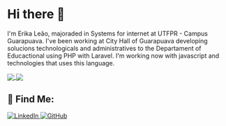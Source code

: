 <h1>Hi there 👋</h1> 

I'm Erika Leão, majoraded in Systems for internet at UTFPR - Campus Guarapuava. I've been working at City Hall of Guarapuava developing solucions technologicals and administratives to the Departament of Educactional using PHP with Laravel. I'm working now with javascript and technologies that uses this language.

<a href="https://github.com/leaoerikaleao/leaoerikaleao">
	<img align="center" src="https://github-readme-stats.vercel.app/api?username=leaoerikaleao&amp;&include_all_commits=true;show_icons=true&amp;line_height=27&amp;count_private=true&amp;title_color=E2BFC5&amp;text_color=E2BFC5&amp;icon_color=EECDC4&amp;bg_color=803965"/>
</a>
<a href="https://github.com/leaoerikaleao/github-readme-stats">
	<img align="center" src="https://github-readme-stats.vercel.app/api/top-langs/?username=leaoerikaleao&layout=compact" />
</a>

<h2>🦁 Find Me:</h1>
<a href="https://www.linkedin.com/in/leaoerikaleao/" target="_blank">
	<img alt="LinkedIn" src="https://img.shields.io/badge/linkedin%20-%230077B5.svg?&style=for-the-badge&logo=linkedin&logoColor=white"/>
</a>
<a href="https://github.com/leaoerikaleao" target="_blank">
	<img alt="GitHub" src="https://img.shields.io/badge/github%20-%23121011.svg?&style=for-the-badge&logo=github&logoColor=white"/>
</a>
